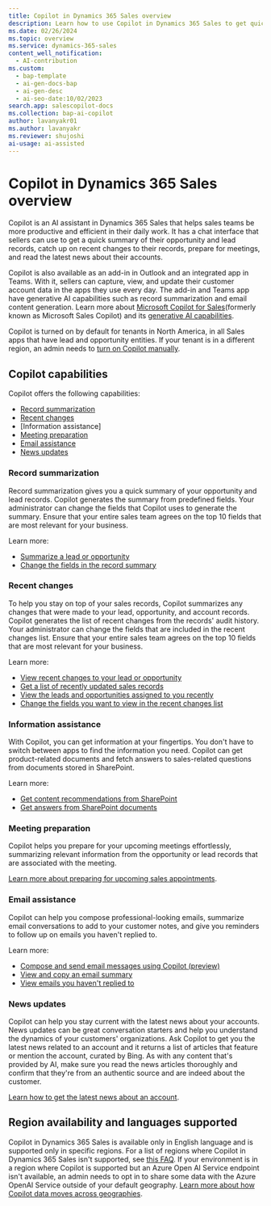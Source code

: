 ```yaml
---
title: Copilot in Dynamics 365 Sales overview
description: Learn how to use Copilot in Dynamics 365 Sales to get quick summaries of opportunities and leads, prepare for meetings, compose emails, and stay up-to-date with news.
ms.date: 02/26/2024
ms.topic: overview
ms.service: dynamics-365-sales
content_well_notification:
  - AI-contribution
ms.custom:
  - bap-template
  - ai-gen-docs-bap
  - ai-gen-desc
  - ai-seo-date:10/02/2023
search.app: salescopilot-docs
ms.collection: bap-ai-copilot
author: lavanyakr01
ms.author: lavanyakr
ms.reviewer: shujoshi
ai-usage: ai-assisted
---
```


# Copilot in Dynamics 365 Sales overview

Copilot is an AI assistant in Dynamics 365 Sales that helps sales teams be more productive and efficient in their daily work. It has a chat interface that sellers can use to get a quick summary of their opportunity and lead records, catch up on recent changes to their records, prepare for meetings, and read the latest news about their accounts.

Copilot is also available as an add-in in Outlook and an integrated app in Teams. With it, sellers can capture, view, and update their customer account data in the apps they use every day. The add-in and Teams app have generative AI capabilities such as record summarization and email content generation. Learn more about [Microsoft Copilot for Sales](/microsoft-sales-copilot/introduction)(formerly known as Microsoft Sales Copilot) and its [generative AI capabilities](/microsoft-sales-copilot/ai-sales-copilot).

Copilot is turned on by default for tenants in North America, in all Sales apps that have lead and opportunity entities. If your tenant is in a different region, an admin needs to [turn on Copilot manually](enable-setup-copilot.md).

## Copilot capabilities

Copilot offers the following capabilities:

- [Record summarization](#record-summarization)
- [Recent changes](#recent-changes)
- [Information assistance]
- [Meeting preparation](#meeting-preparation)
- [Email assistance](#email-assistance)
- [News updates](#news-updates)

### Record summarization

Record summarization gives you a quick summary of your opportunity and lead records. Copilot generates the summary from predefined fields. Your administrator can change the fields that Copilot uses to generate the summary. Ensure that your entire sales team agrees on the top 10 fields that are most relevant for your business.

Learn more:

- [Summarize a lead or opportunity](copilot-get-information.md#summarize-a-lead-or-opportunity)
- [Change the fields in the record summary](enable-setup-copilot.md#configure-fields-for-generating-summaries-and-recent-changes-list)

### Recent changes

To help you stay on top of your sales records, Copilot summarizes any changes that were made to your lead, opportunity, and account records. Copilot generates the list of recent changes from the records' audit history. Your administrator can change the fields that are included in the recent changes list. Ensure that your entire sales team agrees on the top 10 fields that are most relevant for your business.

Learn more:

- [View recent changes to your lead or opportunity](copilot-ask-questions.md#get-recent-changes-to-a-lead-or-opportunity)
- [Get a list of recently updated sales records](copilot-ask-questions.md#whats-new-with-my-sales-records)
- [View the leads and opportunities assigned to you recently](copilot-ask-questions.md#whats-newly-assigned-to-me)
- [Change the fields you want to view in the recent changes list](enable-setup-copilot.md#configure-fields-for-generating-summaries-and-recent-changes-list)

### Information assistance

With Copilot, you can get information at your fingertips. You don't have to switch between apps to find the information you need. Copilot can get product-related documents and fetch answers to sales-related questions from documents stored in SharePoint.

Learn more:

- [Get content recommendations from SharePoint](copilot-get-information.md#get-content-recommendations-from-sharepoint)
- [Get answers from SharePoint documents](copilot-ask-questions.md#get-answers-from-sharepoint-documents)


### Meeting preparation

Copilot helps you prepare for your upcoming meetings effortlessly, summarizing relevant information from the opportunity or lead records that are associated with the meeting.

[Learn more about preparing for upcoming sales appointments](copilot-stay-ahead.md#prepare-for-upcoming-sales-appointments).

### Email assistance

Copilot can help you compose professional-looking emails, summarize email conversations to add to your customer notes, and give you reminders to follow up on emails you haven't replied to.

Learn more:

- [Compose and send email messages using Copilot (preview)](compose-send-email-copilot.md)  
- [View and copy an email summary](view-copy-email-summary.md)  
- [View emails you haven't replied to](copilot-stay-ahead.md#show-emails-you-havent-replied-to)

### News updates

Copilot can help you stay current with the latest news about your accounts. News updates can be great conversation starters and help you understand the dynamics of your customers' organizations. Ask Copilot to get you the latest news related to an account and it returns a list of articles that feature or mention the account, curated by Bing. As with any content that's provided by AI, make sure you read the news articles thoroughly and confirm that they're from an authentic source and are indeed about the customer.

[Learn how to get the latest news about an account](copilot-get-information.md#show-the-latest-news-about-an-account).

## Region availability and languages supported

Copilot in Dynamics 365 Sales is available only in English language and is supported only in specific regions. For a list of regions where Copilot in Dynamics 365 Sales isn't supported, see [this FAQ](sales-copilot-faq.md#is-copilot-in-dynamics-365-sales-available-in-all-regions). If your environment is in a region where Copilot is supported but an Azure Open AI Service endpoint isn't available, an admin needs to opt in to share some data with the Azure OpenAI Service outside of your default geography. [Learn more about how Copilot data moves across geographies](/power-platform/admin/geographical-availability-copilot#how-data-movement-across-regions-works). 

